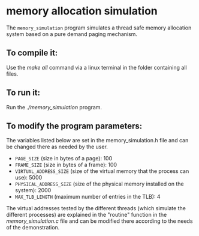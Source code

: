 # memory allocation simulation

The `memory_simulation` program simulates a thread safe memory allocation system based on a pure demand paging mechanism.


## To compile it:

Use the _make all_ command via a linux terminal in the folder containing all files.


## To run it:

Run the _./memory_simulation_ program. 


## To modify the program parameters:

The variables listed below are set in the memory_simulation.h file and can be changed there as needed by the user. 
- `PAGE_SIZE` (size in bytes of a page): 100
- `FRAME_SIZE` (size in bytes of a frame): 100
- `VIRTUAL_ADDRESS_SIZE` (size of the virtual memory that the process can use): 5000
- `PHYSICAL_ADDRESS_SIZE` (size of the physical memory installed on the system): 2000
- `MAX_TLB_LENGTH` (maximum number of entries in the TLB): 4

The virtual addresses tested by the different threads (which simulate the different processes) are explained in the "routine" function in the _memory_simulation.c_ file and can be modified there according to the needs of the demonstration. 


